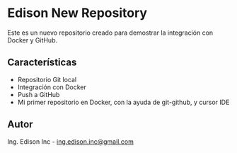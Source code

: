 # Edison New Repository

Este es un nuevo repositorio creado para demostrar la integración con Docker y GitHub.

## Características

- Repositorio Git local
- Integración con Docker
- Push a GitHub
- Mi primer repositorio en Docker, con la ayuda de git-github, y cursor IDE

## Autor

Ing. Edison Inc - ing.edison.inc@gmail.com 
